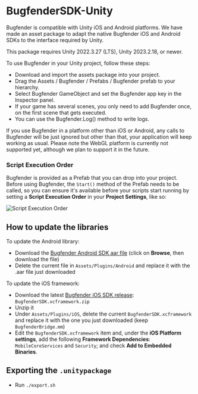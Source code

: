 # BugfenderSDK-Unity

Bugfender is compatible with Unity iOS and Android platforms. We have made an asset package to adapt the native Bugfender iOS and Android SDKs to the interface required by Unity.

This package requires Unity 2022.3.27 (LTS), Unity 2023.2.18, or newer.

To use Bugfender in your Unity project, follow these steps:
 * Download and import the assets package into your project.
 * Drag the Assets / Bugfender / Prefabs / Bugfender prefab to your hierarchy. 
 * Select Bugfender GameObject and set the Bugfender app key in the Inspector panel.
 * If your game has several scenes, you only need to add Bugfender once, on the first scene that gets executed.
 * You can use the Bugfender.Log() method to write logs.

If you use Bugfender in a platform other than iOS or Android, any calls to Bugfender will be just ignored but other than that, your application will keep working as usual. Please note the WebGL platform is currently not supported yet, although we plan to support it in the future.

### Script Execution Order
Bugfender is provided as a Prefab that you can drop into your project. Before using Bugfender, the `Start()` method of the Prefab needs to be called, so you can ensure it's available before your scripts start running by setting a **Script Execution Order** in your **Project Settings**, like so:

![Script Execution Order](https://user-images.githubusercontent.com/864706/220148469-91455103-32d7-46fc-be27-c718f86dc930.png)

## How to update the libraries

To update the Android library:
 * Download the [Bugfender Android SDK aar file](https://central.sonatype.com/artifact/com.bugfender.sdk/android/versions) (click on **Browse**, then download the file)
 * Delete the current file in `Assets/Plugins/Android` and replace it with the .aar file just downloaded

To update the iOS framework: 
 * Download the latest [Bugfender iOS SDK release](https://github.com/bugfender/BugfenderSDK-iOS/releases): `BugfenderSDK.xcframework.zip`
 * Unzip it
 * Under `Assets/Plugins/iOS`, delete the current `BugfenderSDK.xcframework` and replace it with the one you just downloaded (keep `BugfenderBridge.mm`)
 * Edit the `BugfenderSDK.xcframework` item and, under the **iOS Platform settings**, add the following **Framework Dependencies**: `MobileCoreServices` and `Security`; and check **Add to Embedded Binaries**.

## Exporting the `.unitypackage`

 * Run `./export.sh`
